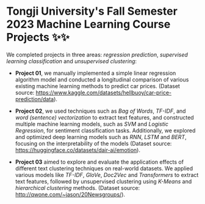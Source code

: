 # Tongji University's Fall Semester 2023 Machine Learning Course Projects ✨✨
We completed projects in three areas: *regression prediction*, *supervised learning classification* and *unsupervised clustering*:

- **Project 01**, we manually implemented a simple linear regression algorithm model and conducted a longitudinal comparison of various existing machine learning methods to predict car prices. (Dataset source: https://www.kaggle.com/datasets/hellbuoy/car-price-prediction/data). 

- **Project 02**, we used techniques such as *Bag of Words*, *TF-IDF*, and *word (sentence) vectorization* to extract text features, and constructed multiple machine learning models, such as *SVM* and *Logistic Regression*, for sentiment classification tasks. Additionally, we explored and optimized deep learning models such as *RNN*, *LSTM* and *BERT*, focusing on the interpretability of the models (Dataset source: https://huggingface.co/datasets/dair-ai/emotion). 

- **Project 03** aimed to explore and evaluate the application effects of different text clustering techniques on real-world datasets. We applied various models like *TF-IDF*, *GloVe*, *Doc2Vec* and *Transformers* to extract text features, followed by unsupervised clustering using *K-Means* and *hierarchical clustering* methods. (Dataset source: http://qwone.com/~jason/20Newsgroups/).
